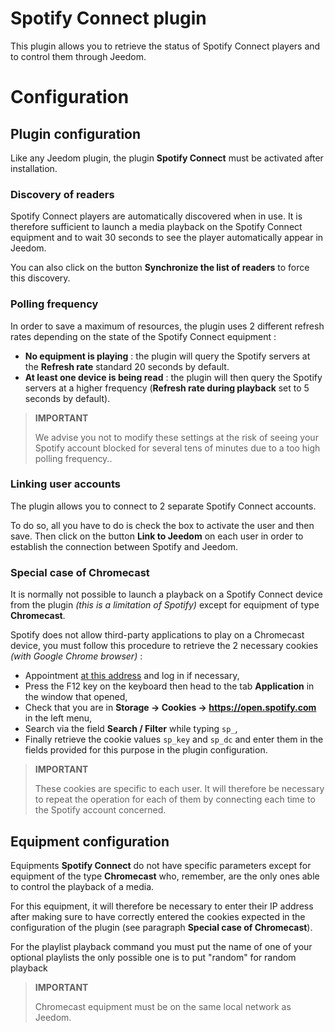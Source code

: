 # Spotify Connect plugin

This plugin allows you to retrieve the status of Spotify Connect players and to control them through Jeedom.

# Configuration

## Plugin configuration

Like any Jeedom plugin, the plugin **Spotify Connect** must be activated after installation.

### Discovery of readers

Spotify Connect players are automatically discovered when in use. It is therefore sufficient to launch a media playback on the Spotify Connect equipment and to wait 30 seconds to see the player automatically appear in Jeedom.

You can also click on the button **Synchronize the list of readers** to force this discovery.

### Polling frequency

In order to save a maximum of resources, the plugin uses 2 different refresh rates depending on the state of the Spotify Connect equipment :

- **No equipment is playing** : the plugin will query the Spotify servers at the **Refresh rate** standard 20 seconds by default.
- **At least one device is being read** : the plugin will then query the Spotify servers at a higher frequency (**Refresh rate during playback** set to 5 seconds by default).

>**IMPORTANT**
>
>We advise you not to modify these settings at the risk of seeing your Spotify account blocked for several tens of minutes due to a too high polling frequency..

### Linking user accounts

The plugin allows you to connect to 2 separate Spotify Connect accounts.

To do so, all you have to do is check the box to activate the user and then save. Then click on the button **Link to Jeedom** on each user in order to establish the connection between Spotify and Jeedom.

### Special case of Chromecast

It is normally not possible to launch a playback on a Spotify Connect device from the plugin *(this is a limitation of Spotify)* except for equipment of type **Chromecast**.

Spotify does not allow third-party applications to play on a Chromecast device, you must follow this procedure to retrieve the 2 necessary cookies *(with Google Chrome browser)* :

- Appointment [at this address](https://open.spotify.com/) and log in if necessary,
- Press the F12 key on the keyboard then head to the tab **Application** in the window that opened,
- Check that you are in **Storage → Cookies → https://open.spotify.com** in the left menu,
- Search via the field **Search / Filter** while typing ``sp_``,
- Finally retrieve the cookie values ``sp_key`` and ``sp_dc`` and enter them in the fields provided for this purpose in the plugin configuration.

>**IMPORTANT**
>
>These cookies are specific to each user. It will therefore be necessary to repeat the operation for each of them by connecting each time to the Spotify account concerned.

## Equipment configuration

Equipments **Spotify Connect** do not have specific parameters except for equipment of the type **Chromecast** who, remember, are the only ones able to control the playback of a media.

For this equipment, it will therefore be necessary to enter their IP address after making sure to have correctly entered the cookies expected in the configuration of the plugin (see paragraph **Special case of Chromecast**).

For the playlist playback command you must put the name of one of your optional playlists the only possible one is to put "random" for random playback

>**IMPORTANT**
>
>Chromecast equipment must be on the same local network as Jeedom.
